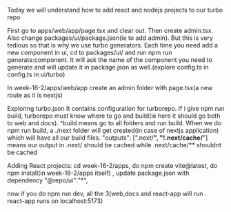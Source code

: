Today we will understand how to add react and nodejs projects to our turbo repo

First go to apps/web/app/page.tsx and clear out. Then create admin.tsx. Also change packages/ui/package.json(ie to add admin). But this is very tedious so that is why we use turbo generators. Each time you need add a new component in ui, cd to packages/ui/ and run      npm run generate:component. It will ask the name of the component you need to generate and will update it in package.json as well.(explore config.ts in config.ts in ui/turbo)

In week-16-2/apps/web/app create an admin folder with page.tsx(a new route as it is nextjs)

Exploring turbo.json
It contains configuration for turborepo. If i give npm run build, turborepo must know where to go and build(ie here it should go both to web and docs). ^build means go to all folders and run build. When we do npm run build, a ./next folder will get created(in case of nextjs application) which will have all our build files. "outputs": [".next/**", "!.next/cache/**"] means our output in .next/ should be cached while .next/cache/** shouldnt be cached

Adding React projects:
cd week-16-2/apps, do npm create vite@latest, do npm install(in week-16-2/apps itself) , update package.json with dependency
  "@repo/ui":"*",

now if you do npm run dev, all the 3(web,docs and react-app will run . react-app runs on localhost:5173)